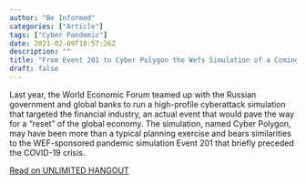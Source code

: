 ```yaml
---
author: "Be Informed"
categories: ["Article"]
tags: ["Cyber Pandemic"]
date: 2021-02-09T18:57:26Z
description: ""
title: "From Event 201 to Cyber Polygon the Wefs Simulation of a Coming Cyber Pandemic"
draft: false
---
```


Last year, the World Economic Forum teamed up with the Russian  government and global banks to run a high-profile cyberattack simulation that targeted the financial industry, an actual event that would pave  the way for a “reset” of the global economy. The simulation, named Cyber Polygon, may have been more than a typical planning exercise and bears  similarities to the WEF-sponsored pandemic simulation Event 201 that  briefly preceded the COVID-19 crisis.  

[Read on UNLIMITED HANGOUT](https://unlimitedhangout.com/2021/02/investigative-reports/from-event-201-to-cyber-polygon-the-wefs-simulation-of-a-coming-cyber-pandemic/)  